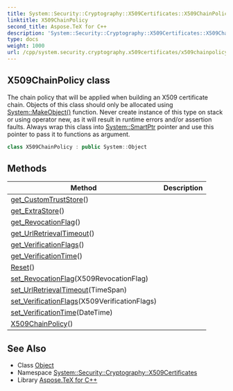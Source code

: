 ```yaml
---
title: System::Security::Cryptography::X509Certificates::X509ChainPolicy class
linktitle: X509ChainPolicy
second_title: Aspose.TeX for C++
description: 'System::Security::Cryptography::X509Certificates::X509ChainPolicy class. The chain policy that will be applied when building an X509 certificate chain. Objects of this class should only be allocated using System::MakeObject() function. Never create instance of this type on stack or using operator new, as it will result in runtime errors and/or assertion faults. Always wrap this class into System::SmartPtr pointer and use this pointer to pass it to functions as argument in C++.'
type: docs
weight: 1000
url: /cpp/system.security.cryptography.x509certificates/x509chainpolicy/
---
```

## X509ChainPolicy class


The chain policy that will be applied when building an X509 certificate chain. Objects of this class should only be allocated using [System::MakeObject()](../../system/makeobject/) function. Never create instance of this type on stack or using operator new, as it will result in runtime errors and/or assertion faults. Always wrap this class into [System::SmartPtr](../../system/smartptr/) pointer and use this pointer to pass it to functions as argument.

```cpp
class X509ChainPolicy : public System::Object
```

## Methods

| Method | Description |
| --- | --- |
| [get_CustomTrustStore](./get_customtruststore/)() |  |
| [get_ExtraStore](./get_extrastore/)() |  |
| [get_RevocationFlag](./get_revocationflag/)() |  |
| [get_UrlRetrievalTimeout](./get_urlretrievaltimeout/)() |  |
| [get_VerificationFlags](./get_verificationflags/)() |  |
| [get_VerificationTime](./get_verificationtime/)() |  |
| [Reset](./reset/)() |  |
| [set_RevocationFlag](./set_revocationflag/)(X509RevocationFlag) |  |
| [set_UrlRetrievalTimeout](./set_urlretrievaltimeout/)(TimeSpan) |  |
| [set_VerificationFlags](./set_verificationflags/)(X509VerificationFlags) |  |
| [set_VerificationTime](./set_verificationtime/)(DateTime) |  |
| [X509ChainPolicy](./x509chainpolicy/)() |  |
## See Also

* Class [Object](../../system/object/)
* Namespace [System::Security::Cryptography::X509Certificates](../)
* Library [Aspose.TeX for C++](../../)
